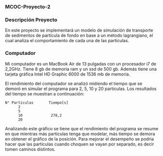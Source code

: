 ### MCOC-Proyecto-2

### Descripción Proyecto

En este proyecto se implementará un modelo de simulación de transporte de sedimentos de partícula de fondo en base a un método lagrangiano, el cual analiza el comportamiento de cada una de las partículas.

### Computador 

Mi computador es un MacBook Air de 13 pulgadas con un procesador i7 de 2,2GHz. Tiene 8 gb de memoria ram y un ssd de 500 gb. 
Además tiene una tarjeta gráfica Intel HD Graphic 6000 de 1536 mb de memoria. 

El rendimiento del computador se analizó midiendo el tiempo que se demoró en simular el programa para 2, 5, 10 y 20 particulas. Los resultados del tiempo se muestran a continuación: 

 
    N° Particulas       Tiempo[s]
          2              
          5               
          10             278,2
          20
         


Analizando este gráfico se tiene que el rendimiento del programa se resume en que mientras más particulas tenga que modelar, más tiempo se demora en obtener el gráfico de la posición. Para mejorar el desempeño se podria hacer que las partículas cuando choquen se vayan por separado, es decir tomen caminos distintos. 




